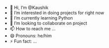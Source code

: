 - 👋 Hi, I’m @Kaushik
- 👀 I’m interested in doing projects for right now
- 🌱 I’m currently learning Python
- 💞️ I’m looking to collaborate on project
- 📫 How to reach me ...
- 😄 Pronouns: he/him
- ⚡ Fun fact: ...

<!---
KKK0429/KKK0429 is a ✨ special ✨ repository because its `README.md` (this file) appears on your GitHub profile.
You can click the Preview link to take a look at your changes.
--->
